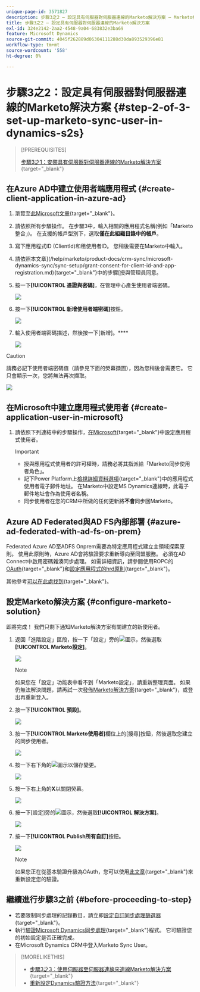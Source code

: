 ```yaml
---
unique-page-id: 3571827
description: 步驟3之2 — 設定具有伺服器對伺服器連線的Marketo解決方案 — Marketo檔案 — 產品檔案
title: 步驟3之2 — 設定具有伺服器對伺服器連線的Marketo解決方案
exl-id: 324e2142-2aa2-4548-9a04-683832e3ba69
feature: Microsoft Dynamics
source-git-commit: 4045f262889d06304111288d30da893529396e81
workflow-type: tm+mt
source-wordcount: '558'
ht-degree: 0%

---
```


# 步驟3之2：設定具有伺服器對伺服器連線的Marketo解決方案 {#step-2-of-3-set-up-marketo-sync-user-in-dynamics-s2s}

>[!PREREQUISITES]
>
>[步驟3之1：安裝具有伺服器對伺服器連線的Marketo解決方案](/help/marketo/product-docs/crm-sync/microsoft-dynamics-sync/sync-setup/microsoft-dynamics-365-with-s2s-connection/step-1-of-3-install.md){target="_blank"}

## 在Azure AD中建立使用者端應用程式 {#create-client-application-in-azure-ad}

1. 瀏覽至[此Microsoft文章](https://docs.microsoft.com/en-us/powerapps/developer/common-data-service/walkthrough-register-app-azure-active-directory#create-an-application-registration){target="_blank"}。

1. 請依照所有步驟操作。 在步驟3中，輸入相關的應用程式名稱(例如「Marketo整合」)。 在支援的帳戶型別下，選取&#x200B;**僅在此組織目錄中的帳戶**。

1. 寫下應用程式ID (ClientId)和租使用者ID。 您稍後需要在Marketo中輸入。

1. 請依照本文章](/help/marketo/product-docs/crm-sync/microsoft-dynamics-sync/sync-setup/grant-consent-for-client-id-and-app-registration.md){target="_blank"}中的步驟[授與管理員同意。

1. 按一下&#x200B;**[!UICONTROL 憑證與密碼]**，在管理中心產生使用者端密碼。

   ![](assets/step-2-of-3-set-up-marketo-sync-user-in-dynamics-s2s-1.png)

1. 按一下&#x200B;**[!UICONTROL 新增使用者端密碼]**&#x200B;按鈕。

   ![](assets/step-2-of-3-set-up-marketo-sync-user-in-dynamics-s2s-2.png)

1. 輸入使用者端密碼描述，然後按一下[新增]。****

   ![](assets/step-2-of-3-set-up-marketo-sync-user-in-dynamics-s2s-3.png)

>[!CAUTION]
>
>請務必記下使用者端密碼值（請參見下面的熒幕擷圖），因為您稍後會需要它。 它只會顯示一次，您將無法再次擷取。

![](assets/step-2-of-3-set-up-marketo-sync-user-in-dynamics-s2s-4.png)

## 在Microsoft中建立應用程式使用者 {#create-application-user-in-microsoft}

1. 請依照下列連結中的步驟操作，[在Microsoft](https://docs.microsoft.com/en-us/powerapps/developer/common-data-service/use-single-tenant-server-server-authentication#application-user-creation){target="_blank"}中設定應用程式使用者。

   >[!IMPORTANT]
   >
   >* 授與應用程式使用者的許可權時，請務必將其指派給「Marketo同步使用者角色」。
   >* 記下Power Platform上[檢視詳細資料選項](https://docs.microsoft.com/en-us/power-platform/admin/manage-application-users#view-or-edit-the-details-of-an-application-user){target="_blank"}中的應用程式使用者電子郵件地址。 在Marketo中設定MS Dynamics連線時，此電子郵件地址會作為使用者名稱。
   >* 同步使用者在您的CRM中所做的任何更新將&#x200B;**不會**&#x200B;同步回Marketo。

## Azure AD Federated與AD FS內部部署 {#azure-ad-federated-with-ad-fs-on-prem}

Federated Azure AD至ADFS Onprem需要為特定應用程式建立主領域探索原則。 使用此原則時，Azure AD會將驗證要求重新導向至同盟服務。 必須在AD Connect中啟用密碼雜湊同步處理。 如需詳細資訊，請參閱使用ROPC的[OAuth](https://docs.microsoft.com/en-us/azure/active-directory/develop/v2-oauth-ropc){target="_blank"}和[設定應用程式的hrd原則](https://docs.microsoft.com/en-us/azure/active-directory/manage-apps/configure-authentication-for-federated-users-portal#example-set-an-hrd-policy-for-an-application){target="_blank"}。

其他參考[可以在此處找到](https://docs.microsoft.com/en-us/azure/active-directory/reports-monitoring/concept-all-sign-ins#:~:text=Interactive%20user%20sign%2Dins%20are,as%20the%20Microsoft%20Authenticator%20app.&amp;text=此%20report%20also%20include%20federated，為%20federated%20to%20Azure%20AD。){target="_blank"}。

## 設定Marketo解決方案 {#configure-marketo-solution}

即將完成！ 我們只剩下通知Marketo解決方案有關建立的新使用者。

1. 返回「進階設定」區段，按一下「設定」旁的![](assets/image2015-5-13-15-3a49-3a19.png)圖示，然後選取&#x200B;**[!UICONTROL Marketo設定]**。

   ![](assets/fourteen.png)

   >[!NOTE]
   >
   >如果您在「設定」功能表中看不到「Marketo設定」，請重新整理頁面。 如果仍無法解決問題，請再試一次[發佈Marketo解決方案](/help/marketo/product-docs/crm-sync/microsoft-dynamics-sync/sync-setup/microsoft-dynamics-365-with-s2s-connection/step-1-of-3-install.md){target="_blank"}，或登出再重新登入。

1. 按一下&#x200B;**[!UICONTROL 預設]**。

   ![](assets/fifteen.png)

1. 按一下&#x200B;**[!UICONTROL Marketo使用者]**&#x200B;欄位上的[搜尋]按鈕，然後選取您建立的同步使用者。

   ![](assets/sixteen.png)

1. 按一下右下角的![](assets/image2015-3-13-15-3a10-3a11.png)圖示以儲存變更。

   ![](assets/image2015-3-13-15-3a3-3a3.png)

1. 按一下右上角的&#x200B;**X**&#x200B;以關閉熒幕。

   ![](assets/seventeen.png)

1. 按一下[設定]旁的![](assets/image2015-5-13-15-3a49-3a19-1.png)圖示，然後選取&#x200B;**[!UICONTROL 解決方案]**。

   ![](assets/eighteen.png)

1. 按一下&#x200B;**[!UICONTROL Publish所有自訂]**&#x200B;按鈕。

   ![](assets/nineteen.png)

   >[!NOTE]
   >
   >如果您正在從基本驗證升級為OAuth，您可以使用[此文章](/help/marketo/product-docs/crm-sync/microsoft-dynamics-sync/sync-setup/reconfigure-dynamics-authentication-method.md){target="_blank"}來重新設定您的驗證。

## 繼續進行步驟3之前 {#before-proceeding-to-step}

* 若要限制同步處理的記錄數目，請立即[設定自訂同步處理篩選器](/help/marketo/product-docs/crm-sync/microsoft-dynamics-sync/create-a-custom-dynamics-sync-filter.md){target="_blank"}。
* 執行[驗證Microsoft Dynamics同步處理](/help/marketo/product-docs/crm-sync/microsoft-dynamics-sync/sync-setup/validate-microsoft-dynamics-sync.md){target="_blank"}程式。 它可驗證您的初始設定是否正確完成。
* 在Microsoft Dynamics CRM中登入Marketo Sync User。

>[!MORELIKETHIS]
>
>* [步驟3之3：使用伺服器至伺服器連線來連線Marketo解決方案](/help/marketo/product-docs/crm-sync/microsoft-dynamics-sync/sync-setup/microsoft-dynamics-365-with-s2s-connection/step-3-of-3-connect.md){target="_blank"}
>* [重新設定Dynamics驗證方法](/help/marketo/product-docs/crm-sync/microsoft-dynamics-sync/sync-setup/reconfigure-dynamics-authentication-method.md){target="_blank"}
